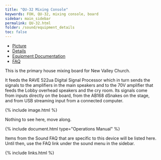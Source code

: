 ```yaml
---
title: "QU-32 Mixing Console"
keywords: FOH, QU-32, mixing console, board
sidebar: main_sidebar
permalink: QU-32.html
folder: /sound/equipment_details
toc: false
---
```

<div class="row">
        <div class="col-lg-12">
            <ul id="myTab" class="nav nav-tabs nav-justified">
                <li class="active"><a href="#service-one" data-toggle="tab"><i class="fa fa-camera"></i> Picture</a>
                </li>
                <li class=""><a href="#service-two" data-toggle="tab"><i class="fa fa-pencil"></i> Details</a>
                </li>
                <li class=""><a href="#service-three" data-toggle="tab"><i class="fa fa-book"></i> Equipment Documentation</a>
                </li>
                <li class=""><a href="#service-four" data-toggle="tab"><i class="fa fa-question"></i> FAQ</a>
                </li>
            </ul>
            <div id="myTabContent" class="tab-content">
                <div class="tab-pane fade active in" id="service-one">
                    <p>This is the primary house mixing board for New Valley Church.</p><p>It feeds the RAVE 522ua Digital Signal Processor which in turn sends the signals to the amplifiers in the main speakers and to the 70V amplifier that feeds the Lobby overhead speakers and the cry room.  Its signals come from inputs directly on the board, from the AB168 dSnakes on the stage, and from USB streaming input from a connected computer.</p>
                    <p>{% include image.html %}</p>
                </div>
                <div class="tab-pane fade" id="service-two">
                <p>Nothing to see here, move along.</p>
                </div>
                <div class="tab-pane fade" id="service-three">
                    <p>{% include document.html type="Operations Manual" %}</p>
                </div>
                <div class="tab-pane fade" id="service-four">
                    <p>Items from the Sound FAQ that are specific to this device will be listed here.  Until then, use the FAQ link under the sound menu in the sidebar.</p>
                </div>
            </div>
        </div>
</div>

{% include links.html %}
